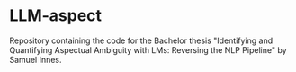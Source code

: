 # LLM-aspect
Repository containing the code for the Bachelor thesis "Identifying and Quantifying Aspectual Ambiguity with LMs: Reversing the NLP Pipeline" by Samuel Innes.